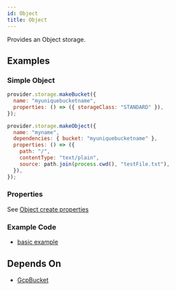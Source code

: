 ```yaml
---
id: Object
title: Object
---
```


Provides an Object storage.

## Examples

### Simple Object

```js
provider.storage.makeBucket({
  name: "myuniquebucketname",
  properties: () => ({ storageClass: "STANDARD" }),
});

provider.storage.makeObject({
  name: "myname",
  dependencies: { bucket: "myuniquebucketname" },
  properties: () => ({
    path: "/",
    contentType: "text/plain",
    source: path.join(process.cwd(), "testFile.txt"),
  }),
});
```

### Properties

See [Object create properties](https://cloud.google.com/storage/docs/json_api/v1/objects/insert#request-body)

### Example Code

- [basic example](https://github.com/grucloud/grucloud/blob/main/examples/google/storage/simple)

## Depends On

- [GcpBucket](./Bucket.md)
